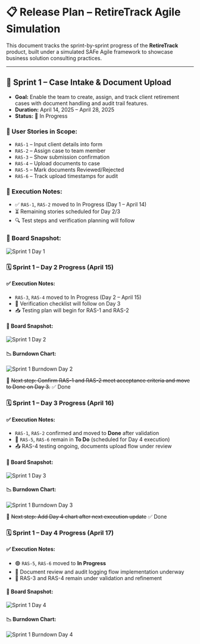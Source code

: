 # 📋 Release Plan – RetireTrack Agile Simulation

This document tracks the sprint-by-sprint progress of the **RetireTrack** product, built under a simulated SAFe Agile framework to showcase business solution consulting practices.

---

## 🧩 Sprint 1 – Case Intake & Document Upload

- **Goal:** Enable the team to create, assign, and track client retirement cases with document handling and audit trail features.
- **Duration:** April 14, 2025 – April 28, 2025
- **Status:** 🚀 In Progress

### 🧠 User Stories in Scope:
- `RAS-1` – Input client details into form
- `RAS-2` – Assign case to team member
- `RAS-3` – Show submission confirmation
- `RAS-4` – Upload documents to case
- `RAS-5` – Mark documents Reviewed/Rejected
- `RAS-6` – Track upload timestamps for audit

### 📌 Execution Notes:
- ✅ `RAS-1`, `RAS-2` moved to In Progress (Day 1 – April 14)
- ⏳ Remaining stories scheduled for Day 2/3
- 🔍 Test steps and verification planning will follow

### 📸 Board Snapshot:
![Sprint 1 Day 1](../assets/board-screenshots/sprint1_day1_jira.png)

### 🗓️ Sprint 1 – Day 2 Progress (April 15)

#### ✅ Execution Notes:
- `RAS-3`, `RAS-4` moved to In Progress (Day 2 – April 15)
- 🧪 Verification checklist will follow on Day 3
- 📥 Testing plan will begin for RAS-1 and RAS-2

#### 📸 Board Snapshot:
![Sprint 1 Day 2](../assets/board-screenshots/sprint1_day2_jira.png)

#### 📉 Burndown Chart:
![Sprint 1 Burndown Day 2](../assets/metrics/sprint1_burndown_day2.png)

🧠 ~~Next step: Confirm RAS-1 and RAS-2 meet acceptance criteria and move to Done on Day 3.~~ ✅ Done

### 🗓️ Sprint 1 – Day 3 Progress (April 16)

#### ✅ Execution Notes:
- `RAS-1`, `RAS-2` confirmed and moved to **Done** after validation
- 🚧 `RAS-5`, `RAS-6` remain in **To Do** (scheduled for Day 4 execution)
- 📤 RAS-4 testing ongoing, documents upload flow under review

#### 📸 Board Snapshot:
![Sprint 1 Day 3](../assets/board-screenshots/sprint1_day3_jira.png)

#### 📉 Burndown Chart:
![Sprint 1 Burndown Day 3](../assets/metrics/sprint1_burndown_day3.png)

🧠 ~~Next step: Add Day 4 chart after next execution update~~ ✅ Done

### 🗓️ Sprint 1 – Day 4 Progress (April 17)

#### ✅ Execution Notes:
- 🟢 `RAS-5`, `RAS-6` moved to **In Progress**
- 🔄 Document review and audit logging flow implementation underway
- 🧪 RAS-3 and RAS-4 remain under validation and refinement

#### 📸 Board Snapshot:
![Sprint 1 Day 4](../assets/board-screenshots/sprint1_day4_jira.png)

#### 📉 Burndown Chart:
![Sprint 1 Burndown Day 4](../assets/metrics/sprint1_burndown_day4.png)

